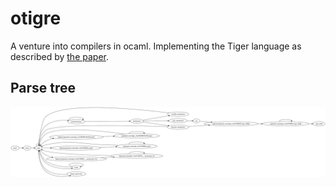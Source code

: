 # otigre

A venture into compilers in ocaml. Implementing the Tiger language as described by [the paper](http://www.cs.columbia.edu/~sedwards/classes/2002/w4115/tiger.pdf).

## Parse tree
![viz.svg](https://github.com/emiflake/otigre/blob/develop/viz.svg)
